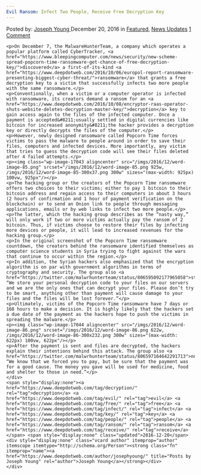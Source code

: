 ```yaml
---
Evil Ransom: Infect Two People, Receive Free Decryption Key
---
```

<article class="post-listing post-17037 post type-post status-publish format-standard has-post-thumbnail hentry  tag-decryption tag-evil tag-free tag-infect tag-key tag-people tag-ransom tag-receive">
    <div class="post-inner">
        <span>Posted by: <a href="https://www.deepdotweb.com/author/josephyoung/" title="">Joseph Young </a></span>
    <span>December 20, 2016</span>
    <span>in <a href="https://www.deepdotweb.com/category/deepdot-news/" rel="category tag">Featured</a>, <a href="https://www.deepdotweb.com/category/news-updates/" rel="category tag">News Updates</a></span>
    <span><a href="https://www.deepdotweb.com/2016/12/20/evil-ransom-infect-two-people-receive-free-decryption-key/#comments">1 Comment</a></span>
    </p>
    <div class="clear"></div>
    
    <p>On December 7, the MalwareHunterTeam, a company which operates a popular platform called CyberTracker, <a href="https://www.bleepingcomputer.com/news/security/new-scheme-spread-popcorn-time-ransomware-get-chance-of-free-decryption-key/">discovered</a> a first-of-its-kind <a href="https://www.deepdotweb.com/2016/10/06/europol-report-ransomware-presenting-biggest-cyber-threat/">ransomware</a> that grants a free decryption key to a victim that successfully infects two more people with the same ransomware.</p>
    <p>Conventionally, when a victim or a computer operator is infected with ransomware, its creators demand a ransom for an <a href="https://www.deepdotweb.com/2016/10/08/encryptor-raas-operator-shuts-website-deletes-decryption-master-key/">decryption</a> key to gain access again to the files of the infected computer. Once a payment is accepted&#8211;usually settled in digital currencies like bitcoin for increased anonymity&#8211;the hacker provides a decryption key or directly decrypts the files of the computer.</p>
    <p>However, newly designed ransomware called Popcorn Time forces victims to pass the malware to people around in order to save their files, computers and infected devices. More importantly, any victim that tries to guess the decryption code will see their files deleted after 4 failed attempts.</p>
    <p><img class="wp-image-17043 aligncenter" src="/imgs/2016/12/word-image-85.png" srcset="/imgs/2016/12/word-image-85.png 925w, /imgs/2016/12/word-image-85-300x37.png 300w" sizes="(max-width: 925px) 100vw, 925px"/></p>
    <p>The hacking group or the creators of the Popcorn Time ransomware offers two choices to their victims; either to pay 1 bitcoin to their bitcoin address and regain access to their computers in about 3 hours (2 hours of confirmation and 1 hour of payment verification on the blockchain) or to send an Onion link to people through messaging applications, emails or by web links to infect two more people.</p>
    <p>The latter, which the hacking group describes as the “nasty way,” will only work if two or more victims actually pay the ransom of 2 bitcoin. Thus, if victims choose to restore their files by infecting more devices or people, it will lead to increased revenues for the hacking group.</p>
    <p>In the original screenshot of the Popcorn Time ransomware countdown, the creators behind the ransomware identified themselves as computer science students in Syria trying to fight against the wars that continue to occur within the region.</p>
    <p>In addition, the Syrian hackers also emphasized that the encryption algorithm is on par with government algorithms in terms of cryptography and security. The group also <a href="https://twitter.com/malwrhunterteam/status/806595092177965058">stated</a>, “We store your personal decryption code to your files on our servers and we are the only ones that can decrypt your files. Please don’t try to be smart, anything other than payment will cause damage to your files and the files will be lost forever.”</p>
    <p>Ultimately, victims of the Popcorn Time ransomware have 7 days or 168 hours to make a decision. It is highly likely that the hackers set a due date of the payment as the hackers hope to push the victims in spreading the malware.</p>
    <p><img class="wp-image-17044 aligncenter" src="/imgs/2016/12/word-image-86.png" srcset="/imgs/2016/12/word-image-86.png 622w, /imgs/2016/12/word-image-86-300x232.png 300w" sizes="(max-width: 622px) 100vw, 622px"/></p>
    <p>After the payment is sent and files are decrypted, the hackers explain their intentions behind this attack. The group also <a href="https://twitter.com/malwrhunterteam/status/806597164642291713">noted</a>, “We know that we forced you to pay, but be sure that the payment was for a good cause. The money you gave will be used for medicine, food and shelter to those in need.”</p>
    </div>
    <span style="display:none"><a href="https://www.deepdotweb.com/tag/decryption/" rel="tag">decryption</a> <a href="https://www.deepdotweb.com/tag/evil/" rel="tag">evil</a> <a href="https://www.deepdotweb.com/tag/free/" rel="tag">free</a> <a href="https://www.deepdotweb.com/tag/infect/" rel="tag">infect</a> <a href="https://www.deepdotweb.com/tag/key/" rel="tag">key</a> <a href="https://www.deepdotweb.com/tag/people/" rel="tag">people</a> <a href="https://www.deepdotweb.com/tag/ransom/" rel="tag">ransom</a> <a href="https://www.deepdotweb.com/tag/receive/" rel="tag">receive</a></span> <span style="display:none" class="updated">2016-12-20</span>
    <div style="display:none" class="vcard author" itemprop="author" itemscope itemtype="http://schema.org/Person"><strong class="fn" itemprop="name"><a href="https://www.deepdotweb.com/author/josephyoung/" title="Posts by Joseph Young" rel="author">Joseph Young</a></strong></div>
    </div>
</article>

